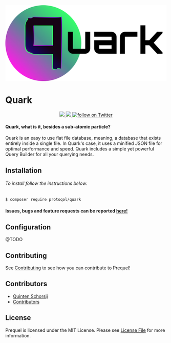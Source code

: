 <div>
    <img src="./assets/quarkFull.png"/>
</div>

# Quark
<p align="center">
    <a href="https://travis-ci.org/Protoqol/Prequel.svg?branch=Dev">
	    <img src="https://travis-ci.org/Protoqol/Prequel.svg?branch=Dev"/>	
    </a>
    <a href="https://packagist.org/packages/protoqol/prequel">
	    <img src="https://img.shields.io/badge/php-%5E7.2-lightblue.svg"/>	
    </a>
    <a href="https://twitter.com/intent/follow?screen_name=Protoqol_XYZ">
        <img src="https://img.shields.io/twitter/follow/Protoqol_XYZ.svg?label=%40Protoqol_XYZ&style=social"
            alt="follow on Twitter">
    </a>
</p>

#### Quark, what is it, besides a sub-atomic particle?
Quark is an easy to use flat file database, meaning, a database that exists entirely inside a single file.
In Quark's case, it uses a minified JSON file for optimal performance and speed. Quark includes
a simple yet powerful Query Builder for all your querying needs.  
  
## Installation
###### To install follow the instructions below.  
```bash  
$ composer require protoqol/quark  
```  
#### Issues, bugs and feature requests can be reported [here!](https://github.com/Protoqol/Quark/issues/new/choose)  

## Configuration
@TODO

## Contributing  
  
See [Contributing](CONTRIBUTING.md) to see how you can contribute to Prequel!   
  
  
## Contributors  
- [Quinten Schorsij](https://github.com/QuintenJustus)  
- [Contributors](https://github.com/Protoqol/Quark/graphs/contributors)  
  
## License  
  
Prequel is licensed under the MIT License. Please see [License File](LICENSE) for more information.
